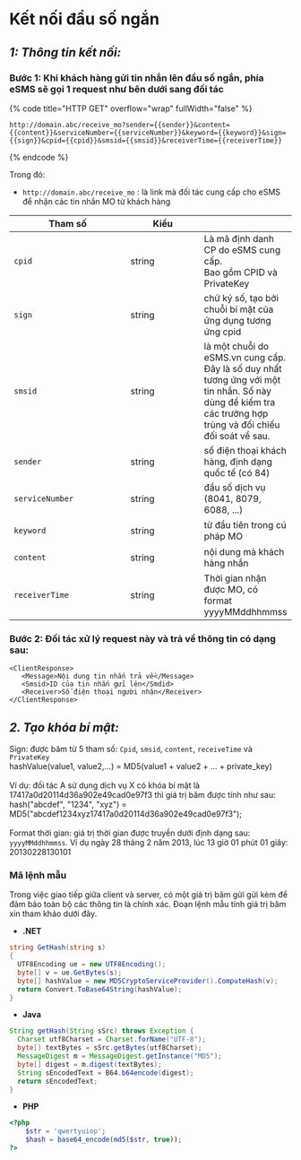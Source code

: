 # Kết nối đầu số ngắn

## _**1: Thông tin kết nối:**_

### **Bước 1:** Khi khách hàng gửi tin nhắn lên đầu số ngắn, phía eSMS sẽ gọi 1 request như bên dưới sang đối tác

{% code title="HTTP GET" overflow="wrap" fullWidth="false" %}
```http
http://domain.abc/receive_mo?sender={{sender}}&content={{content}}&serviceNumber={{serviceNumber}}&keyword={{keyword}}&sign={{sign}}&cpid={{cpid}}&smsid={{smsid}}&receiverTime={{receiverTime}}
```
{% endcode %}

Trong đó:

* `http://domain.abc/receive_mo` : là link mà đối tác cung cấp cho eSMS để nhận các tin nhắn MO từ khách hàng

<table><thead><tr><th width="198">Tham số</th><th width="120">Kiểu</th><th></th></tr></thead><tbody><tr><td><pre><code>cpid
</code></pre></td><td>string</td><td>Là mã định danh CP do eSMS cung cấp.<br>Bao gồm CPID và PrivateKey</td></tr><tr><td><pre><code>sign
</code></pre></td><td>string</td><td>chữ ký số, tạo bởi chuỗi bí mật của ứng dụng tương ứng cpid</td></tr><tr><td><pre><code>smsid
</code></pre></td><td>string</td><td>là một chuỗi do eSMS.vn cung cấp. Đây là số duy nhất tương ứng với một tin nhắn. Số này dùng để kiểm tra các trường hợp trùng và đối chiếu đối soát về sau.</td></tr><tr><td><pre><code>sender
</code></pre></td><td>string</td><td>số điện thoại khách hàng, định dạng quốc tế (có 84)</td></tr><tr><td><pre><code>serviceNumber
</code></pre></td><td>string</td><td>đầu số dịch vụ (8041, 8079, 6088, ...)</td></tr><tr><td><pre><code>keyword
</code></pre></td><td>string</td><td>từ đầu tiên trong cú pháp MO</td></tr><tr><td><pre><code>content
</code></pre></td><td>string</td><td>nội dung mà khách hàng nhắn</td></tr><tr><td><pre><code>receiverTime
</code></pre></td><td>string</td><td>Thời gian nhận được MO, có format yyyyMMddhhmmss</td></tr></tbody></table>

### **Bước 2:** Đối tác xử lý request này và trả về thông tin có dạng sau:

```
<ClientResponse>
   <Message>Nội dung tin nhắn trả về</Message>
   <Smsid>ID của tin nhắn gửi lên</Smdid>
   <Receiver>Số điện thoại người nhận</Receiver>
</ClientResponse>
```

## _**2. Tạo khóa bí mật:**_

Sign: được băm từ 5 tham số: `Cpid`, `smsid`, `content`, `receiveTime` và `PrivateKey` \
hashValue(value1, value2,…) = MD5(value1 + value2 + … + private\_key) \
\
Ví dụ: đối tác A sử dụng dịch vụ X có khóa bí mật là 17417a0d20114d36a902e49cad0e97f3 thì giá trị băm được tính như sau: \
hash("abcdef", "1234", "xyz") = MD5("abcdef1234xyz17417a0d20114d36a902e49cad0e97f3");\
\
Format thời gian: giá trị thời gian được truyền dưới định dạng sau: `yyyyMMddhhmmss`. Ví dụ ngày 28 tháng 2 năm 2013, lúc 13 giờ 01 phút 01 giây: 20130228130101

### **Mã lệnh mẫu**

Trong việc giao tiếp giữa client và server, có một giá trị băm gửi gửi kèm để đảm bảo toàn bộ các thông tin là chính xác. Đoạn lệnh mẫu tính giá trị băm xin tham khảo dưới đây.

* **.NET**

```csharp
string GetHash(string s)
{
  UTF8Encoding ue = new UTF8Encoding();
  byte[] v = ue.GetBytes(s);
  byte[] hashValue = new MD5CryptoServiceProvider().ComputeHash(v);
  return Convert.ToBase64String(hashValue);
}
```

* **Java**

```java
String getHash(String sSrc) throws Exception {
  Charset utf8Charset = Charset.forName("UTF-8");
  byte[] textBytes = sSrc.getBytes(utf8Charset);
  MessageDigest m = MessageDigest.getInstance("MD5");
  byte[] digest = m.digest(textBytes);
  String sEncodedText = B64.b64encode(digest);
  return sEncodedText;
} 
```

* **PHP**

```php
<?php
    $str = 'qwertyuiop';
    $hash = base64_encode(md5($str, true));
?>
```
